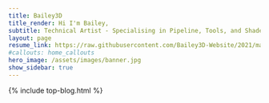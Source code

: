 ```yaml
---
title: Bailey3D
title_render: Hi I'm Bailey,
subtitle: Technical Artist - Specialising in Pipeline, Tools, and Shaders.
layout: page
resume_link: https://raw.githubusercontent.com/Bailey3D-Website/2021/main/personal/Bailey%20Martin%20-%20Resume.pdf
#callouts: home_callouts
hero_image: /assets/images/banner.jpg
show_sidebar: true
---
```



{% include top-blog.html %}
